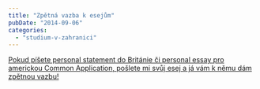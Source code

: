 ```yaml
---
title: "Zpětná vazba k esejům"
pubDate: "2014-09-06"
categories: 
  - "studium-v-zahranici"
---
```


[Pokud píšete personal statement do Británie či personal essay pro americkou Common Application, pošlete mi svůj esej a já vám k němu dám zpětnou vazbu!](http://simon.podhajsky.net/blog/feedback-k-esejum/)
